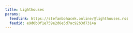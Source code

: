 ```yaml
---
title: Lighthouses
params:
  feedlink: https://stefanbohacek.online/@lighthouses.rss
  feedid: e9d0b0f1e759e2d6e5d7ac92b3d7314a
---
```

